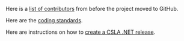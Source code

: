 Here is a [list of contributors](http://www.lhotka.net/Article.aspx?area=4&id=bbe426f7-cd06-482f-bfa7-ec5640296562) from before the project moved to GitHub.

Here are the [coding standards](Coding-standards.md).

Here are instructions on how to [create a CSLA .NET release](Create-a-CSLA-.NET-release.md).
